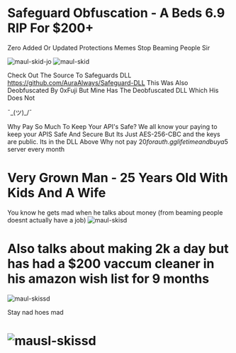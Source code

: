 # Safeguard Obfuscation - A Beds 6.9 RIP For $200+

Zero Added Or Updated Protections Memes
Stop Beaming People Sir

![maul-skid-jo](https://media.discordapp.net/attachments/810736212452179968/811197487183429632/unknown.png)
![maul-skid](https://media.discordapp.net/attachments/810736212452179968/811188417336573952/unknown.png)

Check Out The Source To Safeguards DLL
https://github.com/AuraAlways/Safeguard-DLL
This Was Also Deobfuscated By 0xFuji But Mine Has The Deobfuscated DLL Which His Does Not


¯\_(ツ)_/¯

Why Pay So Much To Keep Your API's Safe?
We all know your paying to keep your APIS Safe And Secure But Its Just AES-256-CBC and the keys are public. Its in the DLL Above
Why not pay $20 for auth.gg lifetime and buy a 5$ server every month

# Very Grown Man - 25 Years Old With Kids And A Wife
You know he gets mad when he talks about money (from beaming people doesnt actually have a job)
![maul-skisd](https://media.discordapp.net/attachments/804419438706556938/810971471382839376/unknown.png)


# Also talks about making 2k a day but has had a $200 vaccum cleaner in his amazon wish list for 9 months
![maul-skissd](https://media.discordapp.net/attachments/810736212452179968/811202391823220746/unknown.png)


Stay nad hoes mad


# ![mausl-skissd](https://media.discordapp.net/attachments/795624569846366260/811202822820724806/unknown.png)


